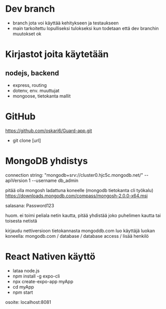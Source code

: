# Dev branch
- branch jota voi käyttää kehitykseen ja testaukseen
- main tarkoitettu lopulliseksi tulokseksi kun todetaan että dev branchin muutokset ok
# Kirjastot joita käytetään

## nodejs, backend

- express, routing
- dotenv, env. muuttujat
- mongoose, tietokanta mallit

# GitHub

https://github.com/oskari6/Guard-app.git

- git clone [url]

# MongoDB yhdistys

connection string: "mongodb+srv://cluster0.hjc5c.mongodb.net/" --apiVersion 1 --username db_admin

pitää olla mongosh ladattuna koneelle (mongodb tietokanta cli työkalu) https://downloads.mongodb.com/compass/mongosh-2.0.0-x64.msi

salasana: Password123

huom. ei toimi peliala netin kautta, pitää yhdistää joko puhelimen kautta tai toisesta netistä

kirjaudu nettiversioon tietokannasta
mongoddb.com
luo käyttäjä
luokan koneella: mongodb.com / database / database access / lisää henkilö

# React Nativen käyttö

- lataa node.js
- npm install -g expo-cli
- npx create-expo-app myApp
- cd myApp
- npm start

osoite: localhost:8081
